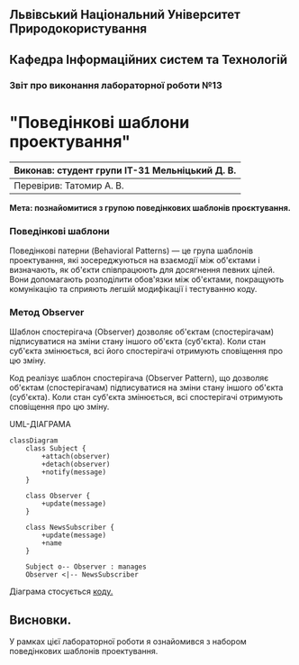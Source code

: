 ## Львівський Національний Університет Природокористування
## Кафедра Інформаційних систем та Технологій



### Звіт про виконання лабораторної роботи №13
# "Поведінкові шаблони проектування"



| Виконав: студент групи ІТ-31 Мельніцький Д. В.|
|-----------------------------------------------|
| Перевірив: Татомир А. В.                      | 



**Мета: познайомитися з групою поведінкових шаблонів проєктування.**



### **Поведінкові шаблони**
Поведінкові патерни (Behavioral Patterns) — це група шаблонів проектування, які зосереджуються на взаємодії між об'єктами і визначають, як об'єкти співпрацюють для досягнення певних цілей. Вони допомагають розподілити обов'язки між об'єктами, покращують комунікацію та сприяють легшій модифікації і тестуванню коду.

### **Метод Observer**
Шаблон спостерігача (Observer) дозволяє об'єктам (спостерігачам) підписуватися на зміни стану іншого об'єкта (суб'єкта). Коли стан суб'єкта змінюється, всі його спостерігачі отримують сповіщення про цю зміну.


Код реалізує шаблон спостерігача (Observer Pattern), що дозволяє об'єктам (спостерігачам) підписуватися на зміни стану іншого об'єкта (суб'єкта). Коли стан суб'єкта змінюється, всі спостерігачі отримують сповіщення про цю зміну.

UML-ДІАГРАМА
```mermaid
classDiagram
    class Subject {
        +attach(observer)
        +detach(observer)
        +notify(message)
    }

    class Observer {
        +update(message)
    }

    class NewsSubscriber {
        +update(message)
        +name
    }

    Subject o-- Observer : manages
    Observer <|-- NewsSubscriber
```

Діаграма стосується [коду.](./13.pattern_observer.py)



## Висновки.
У рамках цієї лабораторної роботи я ознайомився з набором поведінкових шаблонів проектування.




